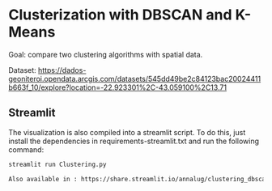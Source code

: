 # Clusterization with DBSCAN and K-Means 

Goal: compare two clustering algorithms with spatial data.

Dataset: https://dados-geoniteroi.opendata.arcgis.com/datasets/545dd49be2c84123bac20024411b663f_10/explore?location=-22.923301%2C-43.059100%2C13.71

## **Streamlit**
The visualization is also compiled into a streamlit script. To do this, just install the dependencies in requirements-streamlit.txt and run the following command:

```bash
streamlit run Clustering.py

Also available in : https://share.streamlit.io/annalug/clustering_dbscan_kmeans/main/Clustering.py
